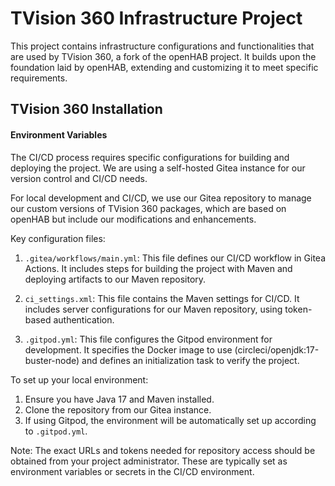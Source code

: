 # TVision 360 Infrastructure Project

This project contains infrastructure configurations and functionalities that are used by TVision 360, a fork of the openHAB project. It builds upon the foundation laid by openHAB, extending and customizing it to meet specific requirements.

## TVision 360 Installation

#### Environment Variables
The CI/CD process requires specific configurations for building and deploying the project. We are using a self-hosted Gitea instance for our version control and CI/CD needs.

For local development and CI/CD, we use our Gitea repository to manage our custom versions of TVision 360 packages, which are based on openHAB but include our modifications and enhancements.

Key configuration files:

1. `.gitea/workflows/main.yml`: This file defines our CI/CD workflow in Gitea Actions. It includes steps for building the project with Maven and deploying artifacts to our Maven repository.

2. `ci_settings.xml`: This file contains the Maven settings for CI/CD. It includes server configurations for our Maven repository, using token-based authentication.

3. `.gitpod.yml`: This file configures the Gitpod environment for development. It specifies the Docker image to use (circleci/openjdk:17-buster-node) and defines an initialization task to verify the project.

To set up your local environment:

1. Ensure you have Java 17 and Maven installed.
2. Clone the repository from our Gitea instance.
3. If using Gitpod, the environment will be automatically set up according to `.gitpod.yml`.

Note: The exact URLs and tokens needed for repository access should be obtained from your project administrator. These are typically set as environment variables or secrets in the CI/CD environment.